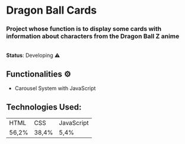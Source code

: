 <h1>Dragon Ball Cards</h1> 

### Project whose function is to display some cards with information about characters from the Dragon Ball Z anime
<br>
<b>Status</b>: Developing ⚠️

## Functionalities ⚙️
- Carousel System with JavaScript
 
 ## Technologies Used:
 <table>
  <tr>
    <td>HTML</td>
    <td>CSS</td>
    <td>JavaScript</td>
  </tr>
  <tr>
    <td>56,2%</td>
    <td>38,4%</td>
    <td>5,4%</td>
  </tr>
 
 </table>
